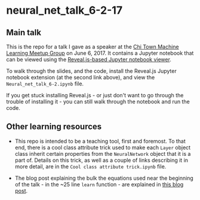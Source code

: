 # neural_net_talk_6-2-17

## Main talk

This is the repo for a talk I gave as a speaker at the [Chi Town Machine Learning Meetup Group](https://www.meetup.com/Chi-Town-Machine-Learning/events/239903619/) on June 6, 2017. It contains a Jupyter notebook that can be viewed using the [Reveal.js-based Jupyter notebook viewer](https://github.com/damianavila/RISE).

To walk through the slides, and the code, install the Reveal.js Jupyter notebook extension (at the second link above), and view the `Neural_net_talk_6-2.ipynb` file.

If you get stuck installing Reveal.js - or just don't want to go through the trouble of installing it - you can still walk through the notebook and run the code.

## Other learning resources

* This repo is intended to be a teaching tool, first and foremost. To that end, there is a cool class attribute trick used to make each `Layer` object class inherit certain properties from the `NeuralNetwork` object that it is a part of. Details on this trick, as well as a couple of links describing it in more detail, are in the `Cool class attribute trick.ipynb` file.

* The blog post explaining the bulk the equations used near the beginning of the talk - in the ~25 line `learn` function - are explained in [this blog post](http://sethweidman.com/neural_net_post_2).
